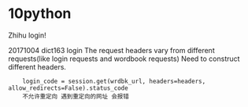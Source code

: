 # 10python

Zhihu login!

20171004
    dict163 login
    The request headers vary from different requests(like login requests and wordbook requests)
    Need to construct different headers.

        login_code = session.get(wrdbk_url, headers=headers, allow_redirects=False).status_code
        不允许重定向 遇到重定向的网址 会报错
